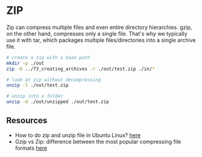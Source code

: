 # ZIP

Zip can compress multiple files and even entire directory hierarchies. gzip, on the other hand, compresses only a single file. That's why we typically use it with tar, which packages multiple files/directories into a single archive file.  

```sh
# create a zip with a base path
mkdir -p ./out
zip -b ../73_creating_archives -r ./out/test.zip ./in/*

# look at zip without decompressing
unzip -l ./out/test.zip

# unzip into a folder
unzip -d ./out/unzipped ./out/test.zip
```

## Resources

* How to do zip and unzip file in Ubuntu Linux? [here](https://www.mysoftkey.com/linux/how-to-do-zip-and-unzip-file-in-ubuntu-linux/)
* Gzip vs Zip: difference between the most popular compressing file formats [here](https://nixcp.com/gzip-vs-zip-differences/)  
